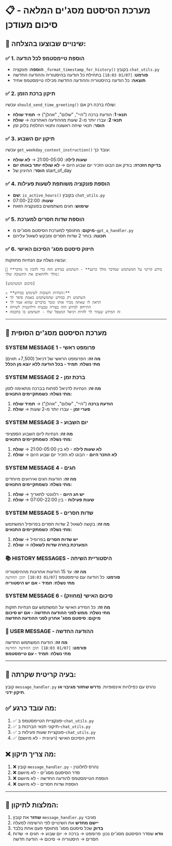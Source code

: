 # 📋 **מערכת הסיסטם מסג'ים המלאה - סיכום מעודכן**

## 🔧 **שינויים שבוצעו בהצלחה:**

### ✅ **1. הוספת טיימסטמפ לכל הודעה**
- **הוספה**: פונקציה `_format_timestamp_for_history()` בקובץ `chat_utils.py`
- **פורמט**: `[01/07 18:03]` בתחילת כל הודעה בהיסטוריה וההודעה החדשה
- **תוצאה**: כל הודעה בהיסטוריה וההודעה החדשה מכילה טיימסטמפ אחיד

### ✅ **2. תיקון ברכת הזמן**
עכשיו `should_send_time_greeting()` שולח ברכה רק אם:
- **תנאי 1**: הודעת ברכה ("היי", "שלום", "אהלן") → **תמיד שולח**
- **תנאי 2**: עברו יותר מ-2 שעות מההודעה האחרונה → **שולח**
- **הוסר**: תנאי שיחה ראשונה ותנאי החלפת בלוק זמן

### ✅ **3. תיקון יום השבוע**
עכשיו `get_weekday_context_instruction()` עובד כך:
- **שעות לילה**: 21:00-05:00 → **לא שולח**
- **בדיקת הזכרה**: בודק אם הבוט הזכיר יום שבוע היום → **לא שולח יותר באותו יום**
- **הוסר**: ההיגיון של start_of_day

### ✅ **4. הוספת פונקציה משותפת לשעות פעילות**
- **שם**: `is_active_hours()` בקובץ `chat_utils.py`
- **שעות**: 07:00-22:00
- **שימוש**: חגים משתמשים בפונקציה הזאת

### ✅ **5. הוספת שדות חסרים למערכת**
- **מיקום**: מתווסף למערכת הסיסטם מסג'ים מ-`gpt_a_handler.py`
- **תכונה**: בוחר 2 שדות חסרים ומבקש לשאול עליהם

### ✅ **6. חיזוק סיסטם מסג' הסיכום האישי**
עכשיו נשלח עם הנחיות מחוזקות:
```
🎯 **מידע קריטי על המשתמש שמדבר מולך כרגע** - השתמש במידע הזה כדי להבין מי מדבר מולך ולהתאים את התשובה שלך:

[סיכום המשתמש]

⚠️ **הנחיות חשובות לשימוש במידע:**
• השתמש רק במידע שהמשתמש באמת סיפר לך
• תראה לו שאתה מכיר אותו ונזכר בדברים שהוא אמר לך
• התייחס למידע הזה בצורה טבעית ורלוונטית לשיחה
• זה המידע שעוזר לך להיות דניאל המטפל שלו - תשתמש בו בחכמה
```

---

## 🎯 **מערכת הסיסטם מסג'ים הסופית**

### **SYSTEM MESSAGE 1 - פרומפט ראשי**
**מה זה**: הפרומפט הראשי של דניאל (7,500+ תווים)  
**מתי נשלח**: **תמיד - בכל הודעה ללא יוצא מן הכלל**

### **SYSTEM MESSAGE 2 - ברכת זמן**  
**מה זה**: הנחיות לדניאל לפתוח בברכה מתאימה לזמן  
**מתי נשלח**: **כשמתקיימים התנאים:**
1. **הודעת ברכה** ("היי", "שלום", "אהלן") → **תמיד שולח**
2. **פערי זמן** - עברו יותר מ-2 שעות → **שולח**

### **SYSTEM MESSAGE 3 - יום השבוע**
**מה זה**: הנחיות ליום השבוע הספציפי  
**מתי נשלח**: **כשמתקיימים התנאים:**
1. **לא שעות לילה** - לא בין 21:00-05:00 → **שולח**
2. **לא הוזכר היום** - הבוט לא הזכיר יום שבוע היום → **שולח**

### **SYSTEM MESSAGE 4 - חגים**  
**מה זה**: הודעות חגים ואירועים מיוחדים  
**מתי נשלח**: **כשמתקיימים התנאים:**
1. **יש חג היום** - רלוונטי לתאריך → **שולח**
2. **שעות פעילות** - בין 07:00-22:00 → **שולח**

### **SYSTEM MESSAGE 5 - שדות חסרים**
**מה זה**: בקשה לשאול 2 שדות חסרים בפרופיל המשתמש  
**מתי נשלח**: **כשמתקיימים התנאים:**
1. **יש שדות חסרים** בפרופיל → **שולח**
2. **המערכת בחרה שדות לשאלה** → **שולח**

### **📚 HISTORY MESSAGES - היסטוריית השיחה**
**מה זה**: עד 15 הודעות אחרונות מההיסטוריה  
**פורמט**: כל הודעה עם טיימסטמפ `[01/07 18:03] תוכן ההודעה`  
**מתי נשלח**: **תמיד - אם יש היסטוריה**

### **SYSTEM MESSAGE 6 - סיכום האישי (מחוזק)**  
**מה זה**: כל המידע האישי על המשתמש עם הנחיות חזקות  
**מתי נשלח**: **ממש לפני ההודעה החדשה - אם יש סיכום**  
**מיקום**: **סיסטם מסג' אחרון לפני ההודעה החדשה**

### **👤 USER MESSAGE - ההודעה החדשה**
**מה זה**: הודעת המשתמש החדשה  
**פורמט**: `[01/07 18:03] תוכן ההודעה החדשה`  
**מתי נשלח**: **תמיד - עם טיימסטמפ**

---

## 🚨 **בעיה קריטית שקרתה:**
קובץ `message_handler.py` נהרס עם כפילויות אינסופיות. **נדרש שחזור מגיבוי או תיקון ידני**.

## ✅ **מה עובד כרגע:**
1. ✅ פונקציית הטיימסטמפ ב-`chat_utils.py`
2. ✅ תיקוני תנאי הברכות ב-`chat_utils.py`  
3. ✅ פונקציית שעות פעילות ב-`chat_utils.py`
4. ✅ חיזוק הסיכום האישי (רעיונית - לא מיושם)

## ❌ **מה צריך תיקון:**
1. ❌ קובץ `message_handler.py` - נהרס לחלוטין
2. ❌ סדר הסיסטם מסג'ים - לא מיושם  
3. ❌ הוספת הטיימסטמפ להודעה החדשה - לא מיושם
4. ❌ הוספת שדות חסרים - לא מיושם

---

## 🔧 **המלצות לתיקון:**
1. **שחזר** את קובץ `message_handler.py` מגיבוי
2. **יישם מחדש** את השינויים לפי הרשימה למעלה
3. **בדוק** שכל סיסטם מסג' מתווסף פעם אחת בלבד
4. **וודא** שסדר הסיסטם מסג'ים נכון: פרומפט → ברכה → יום שבוע → חגים → שדות חסרים → היסטוריה → סיכום → הודעה חדשה